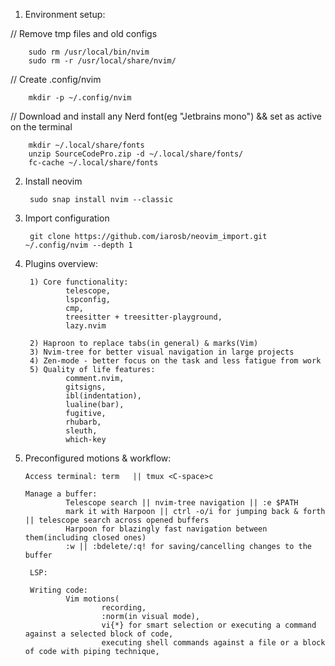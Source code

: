 1. Environment setup:

// Remove tmp files and old configs 

        sudo rm /usr/local/bin/nvim
        sudo rm -r /usr/local/share/nvim/

// Create .config/nvim

        mkdir -p ~/.config/nvim

// Download and install any Nerd font(eg "Jetbrains mono") && set as active on the terminal

        mkdir ~/.local/share/fonts
        unzip SourceCodePro.zip -d ~/.local/share/fonts/
        fc-cache ~/.local/share/fonts

 
2. Install neovim

        sudo snap install nvim --classic

3. Import configuration 

        git clone https://github.com/iarosb/neovim_import.git ~/.config/nvim --depth 1

4. Plugins overview:   

        1) Core functionality: 
                telescope,
                lspconfig,
                cmp,
                treesitter + treesitter-playground,
                lazy.nvim 

        2) Haproon to replace tabs(in general) & marks(Vim) 
        3) Nvim-tree for better visual navigation in large projects
        4) Zen-mode - better focus on the task and less fatigue from work 
        5) Quality of life features:
                comment.nvim,
                gitsigns,
                ibl(indentation),
                lualine(bar),
                fugitive,
                rhubarb,
                sleuth,
                which-key

5. Preconfigured motions & workflow:

       Access terminal: term   || tmux <C-space>c

       Manage a buffer: 
                Telescope search || nvim-tree navigation || :e $PATH  
                mark it with Harpoon || ctrl -o/i for jumping back & forth || telescope search across opened buffers
                Harpoon for blazingly fast navigation between them(including closed ones) 
                :w || :bdelete/:q! for saving/cancelling changes to the buffer
        
        LSP:

        Writing code:
                Vim motions(
                        recording,
                        :norm(in visual mode),
                        vi{*} for smart selection or executing a command against a selected block of code,   
                        executing shell commands against a file or a block of code with piping technique,


